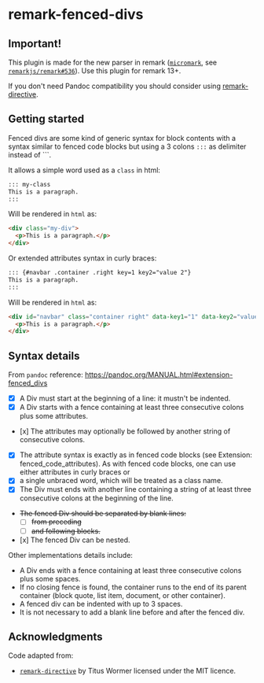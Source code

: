 # remark-fenced-divs

## Important!

This plugin is made for the new parser in remark
([`micromark`](https://github.com/micromark/micromark),
see [`remarkjs/remark#536`](https://github.com/remarkjs/remark/pull/536)).
Use this plugin for remark 13+.

If you don't need Pandoc compatibility you should consider using
[remark-directive](https://github.com/remarkjs/remark-directive).

## Getting started

Fenced divs are some kind of generic syntax for block contents with a syntax
similar to fenced code blocks but using a 3 colons `:::` as delimiter instead of
\`\`\`.

It allows a simple word used as a `class` in html:

```md
::: my-class
This is a paragraph.
:::
```

Will be rendered in `html` as:

```html
<div class="my-div">
  <p>This is a paragraph.</p>
</div>
```

Or extended attributes syntax in curly braces:

```md
::: {#navbar .container .right key=1 key2="value 2"}
This is a paragraph.
:::
```

Will be rendered in `html` as:

```html
<div id="navbar" class="container right" data-key1="1" data-key2="value 2">
  <p>This is a paragraph.</p>
</div>
```

## Syntax details

From `pandoc` reference: <https://pandoc.org/MANUAL.html#extension-fenced_divs>

- [x] A Div must start at the beginning of a line: it mustn't be indented.
- [x] A Div starts with a fence containing at least three consecutive colons
  plus some attributes.
- \[x] The attributes may optionally be followed by another string of
  consecutive colons.
- [x] The attribute syntax is exactly as in fenced code blocks (see Extension:
  fenced_code_attributes). As with fenced code blocks, one can use either
  attributes in curly braces or
- [x] a single unbraced word, which will be treated as a class name.
- [x] The Div must ends with another line containing a string of at least
  three consecutive colons at the beginning of the line.
- ~~The fenced Div should be separated by blank lines:~~
  - [ ] ~~from preceding~~
  - [ ] ~~and following blocks.~~
- \[x] The fenced Div can be nested.

Other implementations details include:

- A Div ends with a fence containing at least three consecutive colons plus some spaces.
- If no closing fence is found, the container runs to the end of its parent
  container (block quote, list item, document, or other container).
- A fenced div can be indented with up to 3 spaces.
- It is not necessary to add a blank line before and after the fenced div.

## Acknowledgments

Code adapted from:

- [`remark-directive`](https://github.com/remarkjs/remark-directive) by Titus
  Wormer licensed under the MIT licence.
